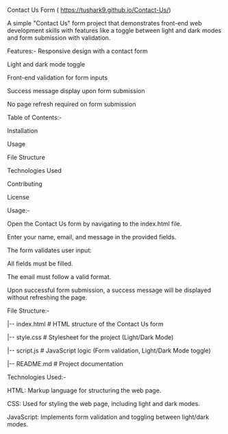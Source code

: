 Contact Us Form ( https://tushark9.github.io/Contact-Us/)


A simple "Contact Us" form project that demonstrates front-end web development skills with features like a toggle between light and dark modes and form submission with validation.


Features:-
Responsive design with a contact form

Light and dark mode toggle

Front-end validation for form inputs

Success message display upon form submission

No page refresh required on form submission



Table of Contents:-

Installation

Usage

File Structure

Technologies Used

Contributing

License


Usage:-


Open the Contact Us form by navigating to the index.html file.

Enter your name, email, and message in the provided fields.

The form validates user input:

All fields must be filled.

The email must follow a valid format.

Upon successful form submission, a success message will be displayed without refreshing the page.



File Structure:-



|-- index.html      # HTML structure of the Contact Us form

|-- style.css       # Stylesheet for the project (Light/Dark Mode)

|-- script.js       # JavaScript logic (Form validation, Light/Dark Mode toggle)

|-- README.md       # Project documentation



Technologies Used:-


HTML: Markup language for structuring the web page.

CSS: Used for styling the web page, including light and dark modes.

JavaScript: Implements form validation and toggling between light/dark modes.

